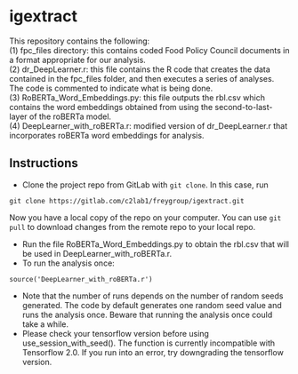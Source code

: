 # igextract
This repository contains the following:\
(1) fpc_files directory: this contains coded Food Policy Council documents in a format appropriate for our analysis.\
(2) dr_DeepLearner.r: this file contains the R code that creates the data contained in the fpc_files folder, and then
	executes a series of analyses. The code is commented to indicate what is being done.\
(3) RoBERTa_Word_Embeddings.py: this file outputs the rbl.csv which contains the word embeddings obtained from using the second-to-last-layer of the roBERTa model.\
(4) DeepLearner_with_roBERTa.r: modified version of dr_DeepLearner.r that incorporates roBERTa word embeddings for analysis.

## Instructions
* Clone the project repo from GitLab with ```git clone```. In this case, run 
```
git clone https://gitlab.com/c2lab1/freygroup/igextract.git
```
Now you have a local copy of the repo on your computer. You can use ```git pull``` to download changes from the remote repo to your local repo.
* Run the file RoBERTa_Word_Embeddings.py to obtain the rbl.csv that will be used in DeepLearner_with_roBERTa.r.
* To run the analysis once: 
```
source('DeepLearner_with_roBERTa.r')
```

* Note that the number of runs depends on the number of random seeds generated. The code by default generates one random seed value and runs the analysis once. Beware that running the analysis once could take a while.
* Please check your tensorflow version before using use_session_with_seed(). The function is currently incompatible with Tensorflow 2.0. If you run into an error, try downgrading the tensorflow version. 
